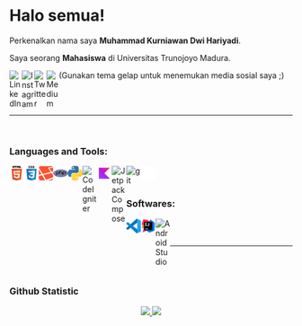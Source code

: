 # Halo semua! 

Perkenalkan nama saya **Muhammad Kurniawan Dwi Hariyadi**.<br>

Saya seorang **Mahasiswa** di Universitas Trunojoyo Madura.<br>

(Gunakan tema gelap untuk menemukan media sosial saya ;)
<a href="https://linkedin.com/in/muhammadkurniawan-dwihariyadi" target="_blank">
    <img align="left" alt="LinkedIn" width="22px" src="https://raw.githubusercontent.com/MuhammadKurniawanDwiHariyadi/trying-repos/master/linkedin.svg" />
</a>
<a href="https://instagram.com/muhammadkurniawandwihariyadi" target="_blank">
    <img align="left" alt="Instagram" width="22px" src="https://raw.githubusercontent.com/MuhammadKurniawanDwiHariyadi/trying-repos/master/insta.svg" />
</a>
<a href="https://x.com/KDHariyadi" target="_blank">
    <img align="left" alt="Twitter" width="22px" src="https://raw.githubusercontent.com/MuhammadKurniawanDwiHariyadi/trying-repos/master/twitter.svg" />
</a>
<a href="https://medium.com/@mohammadhariadi350" target="_blank">
    <img align="left" alt="Medium" width="22px" src="https://raw.githubusercontent.com/MuhammadKurniawanDwiHariyadi/trying-repos/master/medium.svg" />
</a>

<br />
<br />

---
<br />

### Languages and Tools:

<a href="https://www.w3.org/html/" target="_blank"><img align="left" alt="HTML5" width="26px" src="https://raw.githubusercontent.com/github/explore/80688e429a7d4ef2fca1e82350fe8e3517d3494d/topics/html/html.png" /></a>
<a href="https://www.w3schools.com/css/" target="_blank"><img align="left" alt="CSS3" width="26px" src="https://raw.githubusercontent.com/github/explore/80688e429a7d4ef2fca1e82350fe8e3517d3494d/topics/css/css.png" /></a>
<a href="https://laravel.com/" target="_blank"> <img align="left" alt="Laravel" width="26px" src="https://raw.githubusercontent.com/devicons/devicon/master/icons/laravel/laravel-plain.svg"/> </a>
<a href="https://www.php.net/" target="_blank"> <img align="left" alt="PHP" width="26px" src="https://raw.githubusercontent.com/devicons/devicon/master/icons/php/php-original.svg"/> </a>
<a href="https://www.python.org" target="_blank"> <img align="left" alt="Python" width="26px" src="https://github.com/Aakarsh-B/trying-repos/blob/master/python-5.svg?raw=true"/> </a>
<a href="https://codeigniter.com/" target="_blank"> <img align="left" alt="CodeIgniter" width="26px" src="https://www.vectorlogo.zone/logos/codeigniter/codeigniter-icon.svg"/> </a>
<a href="https://kotlinlang.org/" target="_blank"> <img align="left" alt="Kotlin" width="26px" src="https://github.com/devicons/devicon/blob/master/icons/kotlin/kotlin-original.svg"/> </a>
<a href="https://developer.android.com/jetpack/compose" target="_blank"> <img align="left" alt="Jetpack Compose" width="26px" src="https://developer.android.com/codelabs/jetpack-compose-logo-2x.png"/> </a>
<a href="https://git-scm.com/" target="_blank"> <img align="left" alt="git" width="26px" src="https://www.vectorlogo.zone/logos/git-scm/git-scm-icon.svg"/> </a>
<img align="left" alt="GitHub" width="26px" src="https://github.com/Aakarsh-B/trying-repos/blob/master/github.svg" />
<br />
<br />

### Softwares:

<img align="left" alt="Visual Studio Code" width="26px" src="https://raw.githubusercontent.com/github/explore/80688e429a7d4ef2fca1e82350fe8e3517d3494d/topics/visual-studio-code/visual-studio-code.png" />
<a href="https://www.jetbrains.com/idea/" target="_blank"> <img align="left" alt="IntelliJ IDEA" width="26px" src="https://github.com/devicons/devicon/blob/master/icons/intellij/intellij-original.svg"/> </a>
<a href="https://developer.android.com/studio" target="_blank"> <img align="left" alt="Android Studio" width="26px" src="https://developer.android.com/studio/images/studio-icon.svg"/> </a>

<br />
<br />

---

<br />
<br />

### Github Statistic
<p align="center">
<a href="https://github.com/MuhammadKurniawanDwiHariyadi">
  <img height="180em" src="https://github-readme-stats-eight-theta.vercel.app/api?username=MuhammadKurniawanDwiHariyadi&show_icons=true&theme=algolia&include_all_commits=true&count_private=true"/>
  <img height="180em" src="https://github-readme-stats-eight-theta.vercel.app/api/top-langs/?username=MuhammadKurniawanDwiHariyadi&layout=compact&layout=compact&theme=algolia"/>
</a>
</p>

<br/>
<br />
<br />
